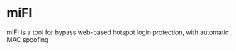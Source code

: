 miFI
====

miFI is a tool for bypass web-based hotspot login protection, with automatic MAC spoofing
